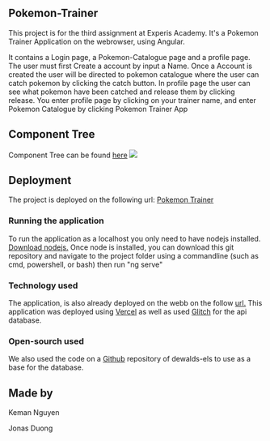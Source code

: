## Pokemon-Trainer

This project is for the third assignment at Experis Academy. It's a Pokemon Trainer Application on the webrowser, using Angular.

It contains a Login page, a Pokemon-Catalogue page and a profile page. The user must first Create a account by input a Name. Once a Account is created the user will be directed to pokemon catalogue where the user can catch pokemon by clicking the catch button. In profile page the user can see what pokemon have been catched and release them by clicking release.
You enter profile page by clicking on your trainer name, and enter Pokemon Catalogue by clicking Pokemon Trainer App

## Component Tree
Component Tree can be found [here](https://www.figma.com/file/gYitLVVcD5QV9B1iFnlANm/Pokemon-trainer-app-tree?node-id=0%3A1&t=pkjxa8B0JsHdrvmn-0)
<img src="https://i.imgur.com/sdCSxfy.png">

## Deployment
The project is deployed on the following url: [Pokemon Trainer](https://ng-assignment-pokemon-trainer-2r5e4r2ch-otodekotto.vercel.app/login)

### Running the application
To run the application as a localhost you only need to have nodejs installed. [Download nodejs.](https://nodejs.org/en/)
Once node is installed, you can download this git repository and navigate to the project folder using a commandline (such as cmd, powershell, or bash)
then run "ng serve"

### Technology used
The application, is also already deployed on the webb on the follow [url.](https://ng-assignment-pokemon-trainer-2r5e4r2ch-otodekotto.vercel.app/login)
This application was deployed using [Vercel](https://vercel.com) as well as used [Glitch](https://glitch.com/) for the api database. 

### Open-sourch used
We also used the code on a [Github](https://github.com/dewald-els/noroff-assignment-api) repository of dewalds-els to use as a base for the database. 

## Made by
Keman Nguyen

Jonas Duong
